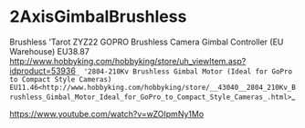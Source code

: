# 2AxisGimbalBrushless

Brushless
'Tarot ZYZ22 GOPRO Brushless Camera Gimbal Controller (EU Warehouse) EU38.87 <http://www.hobbyking.com/hobbyking/store/uh_viewItem.asp?idproduct=53936>`_
'2804-210Kv Brushless Gimbal Motor (Ideal for GoPro to Compact Style Cameras) EU11.46<http://www.hobbyking.com/hobbyking/store/__43040__2804_210Kv_Brushless_Gimbal_Motor_Ideal_for_GoPro_to_Compact_Style_Cameras_.html>`_

https://www.youtube.com/watch?v=wZOIpmNy1Mo
